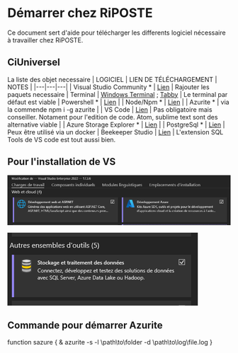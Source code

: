 # Démarrer chez RiPOSTE
Ce document sert d'aide pour télécharger les differents logiciel nécessaire à travailler chez RiPOSTE.
## CiUniversel

La liste des objet necessaire
| LOGICIEL | LIEN DE TÉLÉCHARGEMENT | NOTES |
|---|---|---|
| Visual Studio Community * | [Lien](https://visualstudio.microsoft.com/fr/thank-you-downloading-visual-studio/?sku=Community&channel=Release&version=VS2022&source=VSLandingPage&passive=false&cid=2030) | Rajouter les paquets necessaire
| Terminal | [Windows Terminal](https://apps.microsoft.com/store/detail/windows-terminal/9N0DX20HK701?hl=fr-fr&gl=fr) ; [Tabby](https://tabby.sh/) | Le terminal par défaut est viable
| Powershell * | [Lien](https://github.com/PowerShell/PowerShell/releases/tag/v7.3.3) | 
| Node/Npm * | [Lien](https://nodejs.org/dist/v19.8.1/node-v19.8.1.pkg) |
| Azurite * | via la commende npm i -g azurite |
| VS Code | [Lien](https://code.visualstudio.com/) | Pas obligatoire mais conseiller. Notament pour l'edition de code. Atom, sublime text sont des alternative viable |
| Azure Storage Explorer * | [Lien](https://azure.microsoft.com/en-us/products/storage/storage-explorer) |
| PostgreSql * | [Lien](https://www.postgresql.org/) | Peux être utilisé via un docker
| Beekeeper Studio | [Lien](https://github.com/beekeeper-studio/beekeeper-studio/releases/tag/v3.8.9) | L'extension SQL Tools de VS code est tout aussi bien.

## Pour l'installation de VS

![Deux modules VS](https://raw.githubusercontent.com/SwordOfNayru/Notes/main/vs1.png)

![Troisième module VS](https://raw.githubusercontent.com/SwordOfNayru/Notes/main/vs2.png)

## Commande pour démarrer Azurite

function sazure {
    & azurite -s -l \path\to\folder -d \path\to\log\file.log
}  
